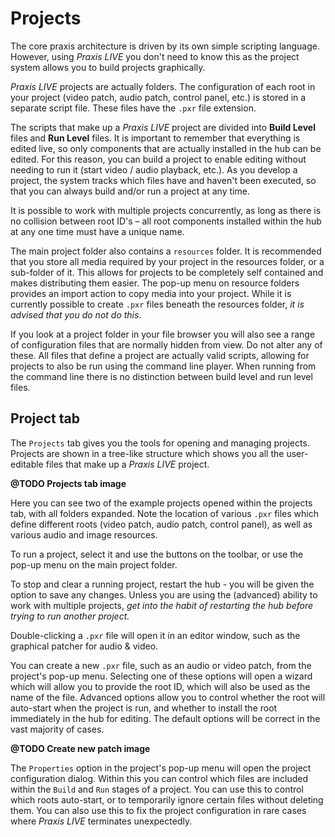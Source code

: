# Projects

The core praxis architecture is driven by its own simple scripting language. However, using _Praxis LIVE_ you don't need to know this as the project system allows you to build projects graphically.

_Praxis LIVE_ projects are actually folders. The configuration of each root in your project (video patch, audio patch, control panel, etc.) is stored in a separate script file. These files have the `.pxr` file extension.

The scripts that make up a _Praxis LIVE_ project are divided into **Build Level** files and **Run Level** files. It is important to remember that everything is edited live, so only components that are actually installed in the hub can be edited. For this reason, you can build a project to enable editing without needing to run it (start video / audio playback, etc.). As you develop a project, the system tracks which files have and haven't been executed, so that you can always build and/or run a project at any time.

It is possible to work with multiple projects concurrently, as long as there is no collision between root ID's – all root components installed within the hub at any one time must have a unique name.

The main project folder also contains a `resources` folder. It is recommended that you store all media required by your project in the resources folder, or a sub-folder of it. This allows for projects to be completely self contained and makes distributing them easier. The pop-up menu on resource folders provides an import action to copy media into your project. While it is currently possible to create `.pxr` files beneath the resources folder, _it is advised that you do not do this_.

If you look at a project folder in your file browser you will also see a range of configuration files that are normally hidden from view. Do not alter any of these. All files that define a project are
actually valid scripts, allowing for projects to also be run using the command line player. When running from the command line there is no distinction between build level and run level files.

## Project tab

The `Projects` tab gives you the tools for opening and managing projects. Projects are shown in a tree-like structure which shows you all the user-editable files that make up a _Praxis LIVE_ project.

**@TODO Projects tab image**

Here you can see two of the example projects opened within the projects tab, with all folders expanded. Note the location of various `.pxr` files which define different roots (video patch, audio patch, control panel), as well as various audio and image resources.

To run a project, select it and use the buttons on the toolbar, or use the pop-up menu on the main project folder.

To stop and clear a running project, restart the hub - you will be given the option to save any changes. Unless you are using the (advanced) ability to work with multiple projects, _get into the habit of restarting the hub before trying to run another project._

Double-clicking a `.pxr` file will open it in an editor window, such as the graphical patcher for audio & video.

You can create a new `.pxr` file, such as an audio or video patch, from the project's pop-up menu. Selecting one of these options will open a wizard which will allow you to provide the root ID, which will also be used as the name of the file. Advanced options allow you to control whether the root will auto-start when the project is run, and whether to install the root immediately in the hub for editing. The default options will be correct in the vast majority of cases.

**@TODO Create new patch image**

The `Properties` option in the project's pop-up menu will open the project configuration dialog. Within this you can control which files are included within the `Build` and `Run` stages of a project. You can use this to control which roots auto-start, or to temporarily ignore certain files without deleting them. You can also use this to fix the project configuration in rare cases where _Praxis LIVE_ terminates unexpectedly.
